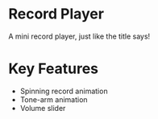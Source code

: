 # Record Player
A mini record player, just like the title says!

# Key Features
* Spinning record animation
* Tone-arm animation
* Volume slider
